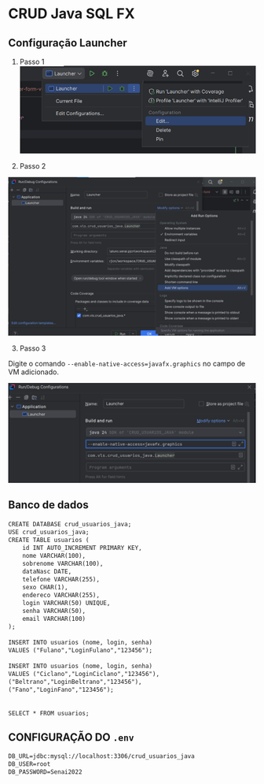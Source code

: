 # CRUD Java SQL FX 

## Configuração Launcher

1. Passo 1
![img.png](img.png)

2. Passo 2

![img_1.png](img_1.png)

3. Passo 3

Digite o comando `--enable-native-access=javafx.graphics` no campo de VM adicionado.

![img_2.png](img_2.png)

## Banco de dados

```MySQL
CREATE DATABASE crud_usuarios_java;
USE crud_usuarios_java;
CREATE TABLE usuarios (
	id INT AUTO_INCREMENT PRIMARY KEY,
    nome VARCHAR(100),
    sobrenome VARCHAR(100),
    dataNasc DATE,
    telefone VARCHAR(255),
    sexo CHAR(1),
    endereco VARCHAR(255),
    login VARCHAR(50) UNIQUE,
    senha VARCHAR(50),
    email VARCHAR(100)
);

INSERT INTO usuarios (nome, login, senha) 
VALUES ("Fulano","LoginFulano","123456");

INSERT INTO usuarios (nome, login, senha) 
VALUES ("Ciclano","LoginCiclano","123456"),
("Beltrano","LoginBeltrano","123456"),
("Fano","LoginFano","123456");


SELECT * FROM usuarios;

```

## CONFIGURAÇÃO DO `.env`

```
DB_URL=jdbc:mysql://localhost:3306/crud_usuarios_java
DB_USER=root
DB_PASSWORD=Senai2022
```